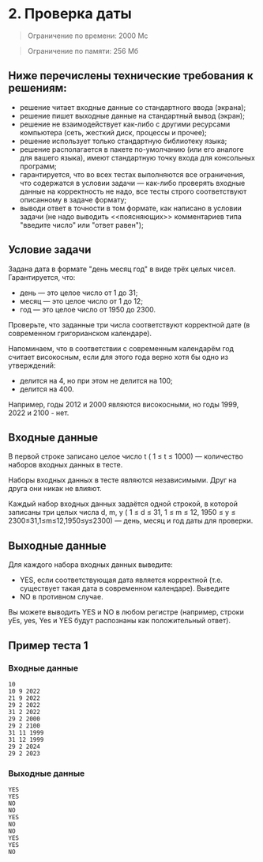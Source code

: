 # 2. Проверка даты

> Ограничение по времени: 2000 Мс

> Ограничение по памяти: 256 Мб

## Ниже перечислены технические требования к решениям:
- решение читает входные данные со стандартного ввода (экрана);
- решение пишет выходные данные на стандартный вывод (экран);
- решение не взаимодействует как-либо с другими ресурсами компьютера (сеть, жесткий диск, процессы и прочее);
- решение использует только стандартную библиотеку языка;
- решение располагается в пакете по-умолчанию (или его аналоге для вашего языка), имеют стандартную точку входа для консольных программ;
- гарантируется, что во всех тестах выполняются все ограничения, что содержатся в условии задачи — как-либо проверять входные данные на корректность не надо, все тесты строго соответствуют описанному в задаче формату;
- выводи ответ в точности в том формате, как написано в условии задачи (не надо выводить <<поясняющих>> комментариев типа "введите число" или "ответ равен");

## Условие задачи

Задана дата в формате "день месяц год" в виде трёх целых чисел. Гарантируется, что:
- день — это целое число от 1 до 31;
- месяц — это целое число от 1 до 12;
- год — это целое число от 1950 до 2300.

Проверьте, что заданные три числа соответствуют корректной дате (в современном григорианском календаре).

Напоминаем, что в соответствии с современным календарём год считает високосным, если для этого года верно хотя бы одно из утверждений:
- делится на 4, но при этом не делится на 100;
- делится на 400.

Например, годы 2012 и 2000 являются високосными, но годы 1999, 2022 и 2100 - нет.

## Входные данные

В первой строке записано целое число t ( 1 ≤ t ≤ 1000) —  количество наборов входных данных в тесте.

Наборы входных данных в тесте являются независимыми. Друг на друга они никак не влияют.

Каждый набор входных данных задаётся одной строкой, в которой записаны три целых числа d, m, y ( 1 ≤ d ≤ 31, 1 ≤ m ≤ 12, 1950 ≤ y ≤ 2300≤31,1≤m≤12,1950≤y≤2300) — день, месяц и год даты для проверки.

## Выходные данные

Для каждого набора входных данных выведите: 
- YES, если соответствующая дата является корректной (т.е. существует такая дата в современном календаре). Выведите 
- NO в противном случае.

Вы можете выводить YES и NO в любом регистре (например, строки yEs, yes, Yes и YES будут распознаны как положительный ответ).

## Пример теста 1

### Входные данные

```
10
10 9 2022
21 9 2022
29 2 2022
31 2 2022
29 2 2000
29 2 2100
31 11 1999
31 12 1999
29 2 2024
29 2 2023
```

### Выходные данные

```
YES
YES
NO
NO
YES
NO
NO
YES
YES
NO
```
